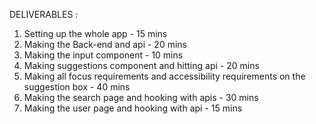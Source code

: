 DELIVERABLES : 
1. Setting up the whole app - 15 mins
2. Making the Back-end and api - 20 mins
3. Making the input component - 10 mins
4. Making suggestions component and hitting api - 20 mins
5. Making all focus requirements and accessibility requirements on the suggestion box - 40 mins
6. Making the search page and hooking with apis - 30 mins
7. Making the user page and hooking with api - 15 mins